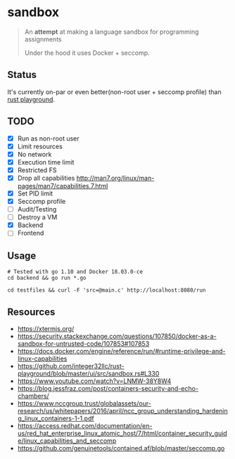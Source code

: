 sandbox
=======
> An **attempt** at making a language sandbox for programming assignments
>
> Under the hood it uses Docker + seccomp.

## Status
It's currently on-par or even better(non-root user + seccomp profile) than [rust playground](https://github.com/integer32llc/rust-playground).


## TODO

- [x] Run as non-root user
- [x] Limit resources
- [x] No network
- [x] Execution time limit
- [x] Restricted FS
- [x] Drop all capabilities http://man7.org/linux/man-pages/man7/capabilities.7.html
- [x] Set PID limit
- [x] Seccomp profile
- [ ] Audit/Testing
- [ ] Destroy a VM
- [x] Backend
- [ ] Frontend

## Usage
```
# Tested with go 1.10 and Docker 18.03.0-ce
cd backend && go run *.go

cd testfiles && curl -F 'src=@main.c' http://localhost:8080/run
```

## Resources
- https://xtermjs.org/
- https://security.stackexchange.com/questions/107850/docker-as-a-sandbox-for-untrusted-code/107853#107853
- https://docs.docker.com/engine/reference/run/#runtime-privilege-and-linux-capabilities
- https://github.com/integer32llc/rust-playground/blob/master/ui/src/sandbox.rs#L330
- https://www.youtube.com/watch?v=LNMW-38Y8W4
- https://blog.jessfraz.com/post/containers-security-and-echo-chambers/
- https://www.nccgroup.trust/globalassets/our-research/us/whitepapers/2016/april/ncc_group_understanding_hardening_linux_containers-1-1.pdf
- https://access.redhat.com/documentation/en-us/red_hat_enterprise_linux_atomic_host/7/html/container_security_guide/linux_capabilities_and_seccomp
- https://github.com/genuinetools/contained.af/blob/master/seccomp.go